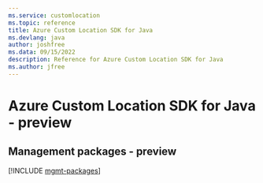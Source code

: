 ```yaml
---
ms.service: customlocation
ms.topic: reference
title: Azure Custom Location SDK for Java
ms.devlang: java
author: joshfree
ms.data: 09/15/2022
description: Reference for Azure Custom Location SDK for Java
ms.author: jfree
---
```

# Azure Custom Location SDK for Java - preview

## Management packages - preview
[!INCLUDE [mgmt-packages](custom-location-mgmt-index.md)]